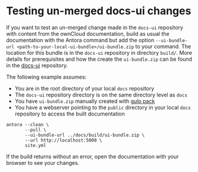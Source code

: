 # Testing un-merged docs-ui changes

If you want to test an un-merged change made in the `docs-ui` repository with content from the ownCloud documentation, build as usual the documentation with the Antora command but add the option `--ui-bundle-url <path-to-your-local-ui-bundle>/ui-bundle.zip` to your command.
The location for this bundle is in the `docs-ui` repository in directory `build/`.
More details for prerequisites and how the create the `ui-bundle.zip` can be found in the [docs-ui](https://github.com/owncloud/docs-ui#owncloud-documentation-ui) repository.

The following example assumes:

- You are in the root directory of your local `docs` repository
- The `docs-ui` repository directory is on the same directory level as `docs`
- You have `ui-bundle.zip` manually created with [gulp pack](https://github.com/owncloud/docs-ui#preview-changes-using-owncloud-documentation)
- You have a webserver pointing to the `public` directory in your local `docs` repository to access the built documentation

```
antora --clean \
       --pull \
       --ui-bundle-url ../docs/build/ui-bundle.zip \
       --url http://localhost:5000 \
       site.yml
```

If the build returns without an error, open the documentation with your browser to see your changes.
